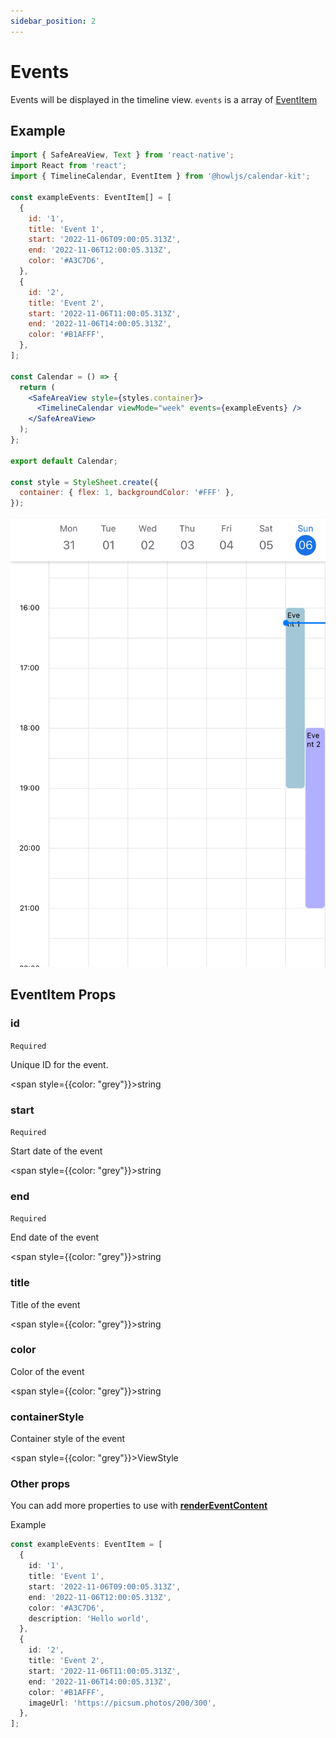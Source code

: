 ```yaml
---
sidebar_position: 2
---
```


# Events

Events will be displayed in the timeline view. `events` is a array of [EventItem](#eventitem-props)

## Example

```jsx title="Example"
import { SafeAreaView, Text } from 'react-native';
import React from 'react';
import { TimelineCalendar, EventItem } from '@howljs/calendar-kit';

const exampleEvents: EventItem[] = [
  {
    id: '1',
    title: 'Event 1',
    start: '2022-11-06T09:00:05.313Z',
    end: '2022-11-06T12:00:05.313Z',
    color: '#A3C7D6',
  },
  {
    id: '2',
    title: 'Event 2',
    start: '2022-11-06T11:00:05.313Z',
    end: '2022-11-06T14:00:05.313Z',
    color: '#B1AFFF',
  },
];

const Calendar = () => {
  return (
    <SafeAreaView style={styles.container}>
      <TimelineCalendar viewMode="week" events={exampleEvents} />
    </SafeAreaView>
  );
};

export default Calendar;

const style = StyleSheet.create({
  container: { flex: 1, backgroundColor: '#FFF' },
});
```

![Events](./img/events.png)

## EventItem Props

### id

`Required`

Unique ID for the event.

<span style={{color: "grey"}}>string</span>

### start

`Required`

Start date of the event

<span style={{color: "grey"}}>string</span>

### end

`Required`

End date of the event

<span style={{color: "grey"}}>string</span>

### title

Title of the event

<span style={{color: "grey"}}>string</span>

### color

Color of the event

<span style={{color: "grey"}}>string</span>

### containerStyle

Container style of the event

<span style={{color: "grey"}}>ViewStyle</span>

### Other props

You can add more properties to use with **[renderEventContent](#)**

Example

```ts
const exampleEvents: EventItem = [
  {
    id: '1',
    title: 'Event 1',
    start: '2022-11-06T09:00:05.313Z',
    end: '2022-11-06T12:00:05.313Z',
    color: '#A3C7D6',
    description: 'Hello world',
  },
  {
    id: '2',
    title: 'Event 2',
    start: '2022-11-06T11:00:05.313Z',
    end: '2022-11-06T14:00:05.313Z',
    color: '#B1AFFF',
    imageUrl: 'https://picsum.photos/200/300',
  },
];
```
